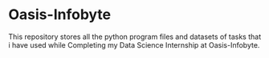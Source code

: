 # Oasis-Infobyte
This repository stores all the python program files and datasets of tasks that i have used while Completing my Data Science Internship at Oasis-Infobyte.
